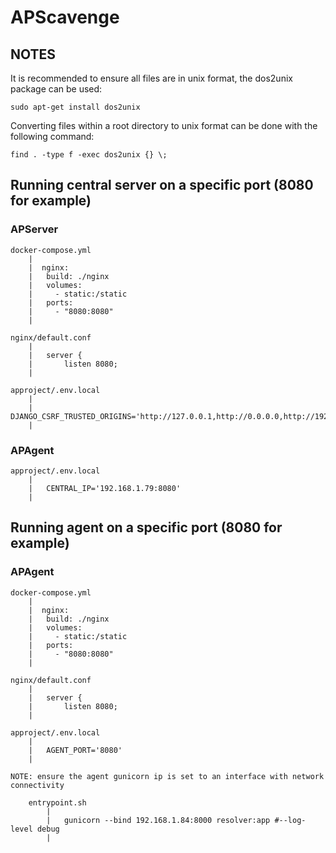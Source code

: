 # APScavenge

## NOTES

It is recommended to ensure all files are in unix format, the dos2unix package can be used:

```
sudo apt-get install dos2unix
```

Converting files within a root directory to unix format can be done with the following command:

```
find . -type f -exec dos2unix {} \;
```

## Running central server on a specific port (8080 for example)

### APServer

	docker-compose.yml
		|
		|  nginx:
		|	build: ./nginx
		|	volumes:
		|	  - static:/static
		|	ports:
		|	  - "8080:8080"
		|
	
	nginx/default.conf
		|
		|	server {
		|		listen 8080;
		|
	
	approject/.env.local
		|
		|	DJANGO_CSRF_TRUSTED_ORIGINS='http://127.0.0.1,http://0.0.0.0,http://192.168.1.79:8080'
		|

### APAgent

	approject/.env.local
		|
		|	CENTRAL_IP='192.168.1.79:8080'
		|
		
## Running agent on a specific port (8080 for example)

### APAgent

	docker-compose.yml
		|
		|  nginx:
		|	build: ./nginx
		|	volumes:
		|	  - static:/static
		|	ports:
		|	  - "8080:8080"
		|
	
	nginx/default.conf
		|
		|	server {
		|		listen 8080;
		|
		
	approject/.env.local
		|
		|	AGENT_PORT='8080'
		|
		
	NOTE: ensure the agent gunicorn ip is set to an interface with network connectivity
		
		entrypoint.sh
			|
			|	gunicorn --bind 192.168.1.84:8000 resolver:app #--log-level debug
			|
